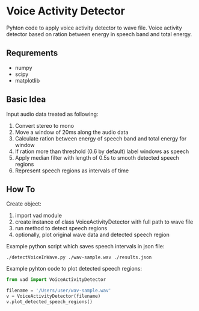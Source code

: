 # Voice Activity Detector
Pyhton code to apply voice activity detector to wave file.
Voice activity detector based on ration between energy in speech band and total energy.

## Requrements

* numpy
* scipy
* matplotlib

## Basic Idea
Input audio data treated as following:

1. Convert stereo to mono
2. Move a window of 20ms along the audio data
3. Calculate ration between energy of speech band and total energy for window
4. If ration more than threshold (0.6 by default) label windows as speech
5. Apply median filter with length of 0.5s to smooth detected speech regions
6. Represent speech regions as intervals of time

## How To
Create object:

1. import vad module
2. create instance of class VoiceActivityDetector with full path to wave file
3. run method to detect speech regions
4. optionally, plot original wave data and detected speech region

Example python script which saves speech intervals in json file:

`./detectVoiceInWave.py ./wav-sample.wav ./results.json`

Example pyhton code to plot detected speech regions:
```python
from vad import VoiceActivityDetector

filename = '/Users/user/wav-sample.wav'
v = VoiceActivityDetector(filename)
v.plot_detected_speech_regions()
```
